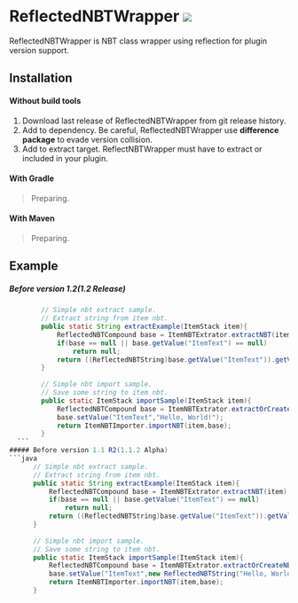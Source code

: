 # **ReflectedNBTWrapper** [![](https://jitci.com/gh/milkyway0308/ReflectedNBTWrapper/svg)](https://jitci.com/gh/milkyway0308/ReflectedNBTWrapper)

ReflectedNBTWrapper is NBT class wrapper using reflection for plugin version support.


## Installation
  #### Without build tools
  1. Download last release of ReflectedNBTWrapper from git release history.
  2. Add to dependency. 
  Be careful, ReflectedNBTWrapper use **difference package** to evade version collision.
  3. Add to extract target.
  ReflectNBTWrapper must have to extract or included in your plugin.
  #### With Gradle
  > Preparing.
  #### With Maven
  > Preparing.
## Example
  ##### Before version 1.2(1.2 Release)
  ```java
          // Simple nbt extract sample.
          // Extract string from item nbt.
          public static String extractExample(ItemStack item){
              ReflectedNBTCompound base = ItemNBTExtrator.extractNBT(item);            
              if(base == null || base.getValue("ItemText") == null)
                  return null;
              return ((ReflectedNBTString)base.getValue("ItemText")).getValue();
          }
          
          // Simple nbt import sample.
          // Save some string to item nbt.
          public static ItemStack importSample(ItemStack item){
              ReflectedNBTCompound base = ItemNBTExtrator.extractOrCreateNBT(item);
              base.setValue("ItemText","Hello, World!");
              return ItemNBTImporter.importNBT(item,base);
          }
    ```
  ##### Before version 1.1 R2(1.1.2 Alpha)
  ```java
        // Simple nbt extract sample.
        // Extract string from item nbt.
        public static String extractExample(ItemStack item){
            ReflectedNBTCompound base = ItemNBTExtrator.extractNBT(item);            
            if(base == null || base.getValue("ItemText") == null)
                return null;
            return ((ReflectedNBTString)base.getValue("ItemText")).getValue();
        }
        
        // Simple nbt import sample.
        // Save some string to item nbt.
        public static ItemStack importSample(ItemStack item){
            ReflectedNBTCompound base = ItemNBTExtrator.extractOrCreateNBT(item);
            base.setValue("ItemText",new ReflectedNBTString("Hello, World!"));
            return ItemNBTImporter.importNBT(item,base);
        }
  ```